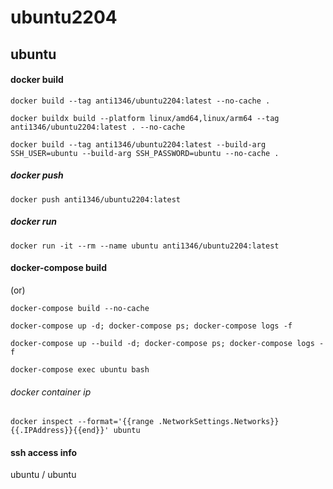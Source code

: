 # ubuntu2204

## ubuntu
#### docker build
```
docker build --tag anti1346/ubuntu2204:latest --no-cache .
```
```
docker buildx build --platform linux/amd64,linux/arm64 --tag anti1346/ubuntu2204:latest . --no-cache
```
```
docker build --tag anti1346/ubuntu2204:latest --build-arg SSH_USER=ubuntu --build-arg SSH_PASSWORD=ubuntu --no-cache .
```
##### docker push
```
docker push anti1346/ubuntu2204:latest
```
##### docker run
```
docker run -it --rm --name ubuntu anti1346/ubuntu2204:latest
```
#### docker-compose build
(or)
```
docker-compose build --no-cache
```
```
docker-compose up -d; docker-compose ps; docker-compose logs -f
```
```
docker-compose up --build -d; docker-compose ps; docker-compose logs -f
```
```
docker-compose exec ubuntu bash
```
###### docker container ip
```
docker inspect --format='{{range .NetworkSettings.Networks}}{{.IPAddress}}{{end}}' ubuntu
```
#### ssh access info
ubuntu / ubuntu
